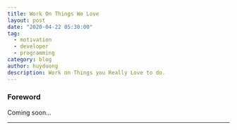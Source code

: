 ```yaml
---
title: Work On Things We Love
layout: post
date: "2020-04-22 05:30:00"
tag:
  - motivation
  - developer
  - programming
category: blog
author: huyduong
description: Work on Things you Really Love to do.
---
```


### Foreword

Coming soon...

---
